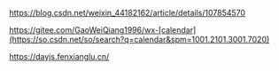 https://blog.csdn.net/weixin_44182162/article/details/107854570

https://gitee.com/GaoWeiQiang1996/wx-[calendar](https://so.csdn.net/so/search?q=calendar&spm=1001.2101.3001.7020)

https://dayjs.fenxianglu.cn/